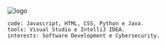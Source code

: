![logo](https://github.com/user-attachments/assets/2e677576-a1dc-4246-8783-70ab759f8766)

```
code: Javascript, HTML, CSS, Python e Java.
tools: Visual Studio e IntelliJ IDEA.
interests: Software Development e Cybersecurity.
```
